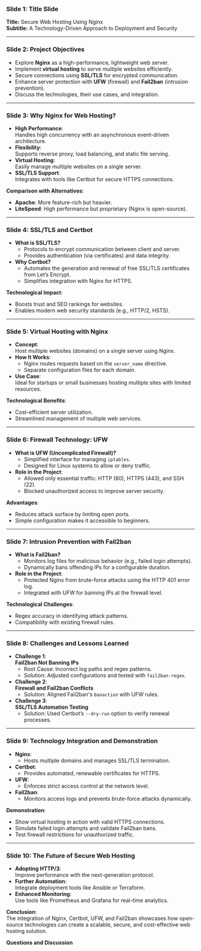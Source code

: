 ### **Slide 1: Title Slide**  
**Title:** Secure Web Hosting Using Nginx  
**Subtitle:** A Technology-Driven Approach to Deployment and Security  

---

### **Slide 2: Project Objectives**  
- Explore **Nginx** as a high-performance, lightweight web server.  
- Implement **virtual hosting** to serve multiple websites efficiently.  
- Secure connections using **SSL/TLS** for encrypted communication.  
- Enhance server protection with **UFW** (firewall) and **Fail2ban** (intrusion prevention).  
- Discuss the technologies, their use cases, and integration.  

---

### **Slide 3: Why Nginx for Web Hosting?**  
- **High Performance**:  
  Handles high concurrency with an asynchronous event-driven architecture.  
- **Flexibility**:  
  Supports reverse proxy, load balancing, and static file serving.  
- **Virtual Hosting**:  
  Easily manage multiple websites on a single server.  
- **SSL/TLS Support**:  
  Integrates with tools like Certbot for secure HTTPS connections.  

**Comparison with Alternatives**:  
- **Apache**: More feature-rich but heavier.  
- **LiteSpeed**: High performance but proprietary (Nginx is open-source).  

---

### **Slide 4: SSL/TLS and Certbot**  
- **What is SSL/TLS?**  
  - Protocols to encrypt communication between client and server.  
  - Provides authentication (via certificates) and data integrity.  
- **Why Certbot?**  
  - Automates the generation and renewal of free SSL/TLS certificates from Let’s Encrypt.  
  - Simplifies integration with Nginx for HTTPS.  

**Technological Impact**:  
- Boosts trust and SEO rankings for websites.  
- Enables modern web security standards (e.g., HTTP/2, HSTS).  

---

### **Slide 5: Virtual Hosting with Nginx**  
- **Concept**:  
  Host multiple websites (domains) on a single server using Nginx.  
- **How It Works**:  
  - Nginx routes requests based on the `server_name` directive.  
  - Separate configuration files for each domain.  
- **Use Case**:  
  Ideal for startups or small businesses hosting multiple sites with limited resources.  

**Technological Benefits**:  
- Cost-efficient server utilization.  
- Streamlined management of multiple web services.  

---

### **Slide 6: Firewall Technology: UFW**  
- **What is UFW (Uncomplicated Firewall)?**  
  - Simplified interface for managing `iptables`.  
  - Designed for Linux systems to allow or deny traffic.  
- **Role in the Project**:  
  - Allowed only essential traffic: HTTP (80), HTTPS (443), and SSH (22).  
  - Blocked unauthorized access to improve server security.  

**Advantages**:  
- Reduces attack surface by limiting open ports.  
- Simple configuration makes it accessible to beginners.  

---

### **Slide 7: Intrusion Prevention with Fail2ban**  
- **What is Fail2ban?**  
  - Monitors log files for malicious behavior (e.g., failed login attempts).  
  - Dynamically bans offending IPs for a configurable duration.  
- **Role in the Project**:  
  - Protected Nginx from brute-force attacks using the HTTP 401 error log.  
  - Integrated with UFW for banning IPs at the firewall level.  

**Technological Challenges**:  
- Regex accuracy in identifying attack patterns.  
- Compatibility with existing firewall rules.  

---

### **Slide 8: Challenges and Lessons Learned**  
- **Challenge 1**:  
  **Fail2ban Not Banning IPs**  
  - Root Cause: Incorrect log paths and regex patterns.  
  - Solution: Adjusted configurations and tested with `fail2ban-regex`.  
- **Challenge 2**:  
  **Firewall and Fail2ban Conflicts**  
  - Solution: Aligned Fail2ban's `banaction` with UFW rules.  
- **Challenge 3**:  
  **SSL/TLS Automation Testing**  
  - Solution: Used Certbot’s `--dry-run` option to verify renewal processes.  

---

### **Slide 9: Technology Integration and Demonstration**  
- **Nginx**:  
  - Hosts multiple domains and manages SSL/TLS termination.  
- **Certbot**:  
  - Provides automated, renewable certificates for HTTPS.  
- **UFW**:  
  - Enforces strict access control at the network level.  
- **Fail2ban**:  
  - Monitors access logs and prevents brute-force attacks dynamically.  

**Demonstration**:  
- Show virtual hosting in action with valid HTTPS connections.  
- Simulate failed login attempts and validate Fail2ban bans.  
- Test firewall restrictions for unauthorized traffic.  

---

### **Slide 10: The Future of Secure Web Hosting**  
- **Adopting HTTP/3**:  
  Improve performance with the next-generation protocol.  
- **Further Automation**:  
  Integrate deployment tools like Ansible or Terraform.  
- **Enhanced Monitoring**:  
  Use tools like Prometheus and Grafana for real-time analytics.  

**Conclusion**:  
The integration of Nginx, Certbot, UFW, and Fail2ban showcases how open-source technologies can create a scalable, secure, and cost-effective web hosting solution.  

**Questions and Discussion**  
